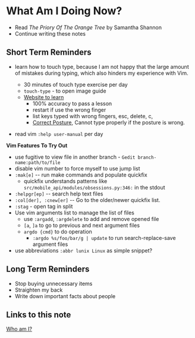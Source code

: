 # What Am I Doing Now?

- Read _The Priory Of The Orange Tree_ by Samantha Shannon
- Continue writing these notes

## Short Term Reminders

- learn how to touch type, because I am not happy that the large amount of mistakes during typing, which also hinders my experience with Vim.

  - 30 minutes of touch type exercise per day
  - `touch-type` - to open image guide
  - [Website to learn](https://www.edclub.com/signin)
    - 100% accuracy to pass a lesson
    - restart if use the wrong finger
    - list keys typed with wrong fingers,  esc, delete, c,
    - [Correct Posture](https://ergonomictrends.com/proper-ergonomic-typing-posture-at-computer/), Cannot type properly if the posture is wrong.

- read vim `:help user-manual` per day

**Vim Features To Try Out**

- use fugitive to view file in another branch - `Gedit branch-name:path/to/file`
- disable vim number to force myself to use jump list
- `:mak[e]` -- run make commands and populate quickfix
  - quickfix understands patterns like `src/mobile_api/modules/obsessions.py:346:` in the stdout
- `:helpgr[ep]` -- search help text files
- `:col[der], :cnew[er]` -- Go to the older/newer quickfix list.
- `:stag` - open tag in split
- Use vim arguments list to manage the list of files
  - use `:argadd`, `:argdelete` to add and remove opened file
  - `[a`, `]a` to go to previous and next argument files
  - `argdo {cmd}` to do operation
    - `:argdo %s/foo/bar/g | update` to run search-replace-save argument files
- use abbreviations `:abbr lunix Linux` as simple snippet?

## Long Term Reminders

- Stop buying unnecessary items
- Straighten my back
- Write down important facts about people

## Links to this note

[Who am I?](index.md)
